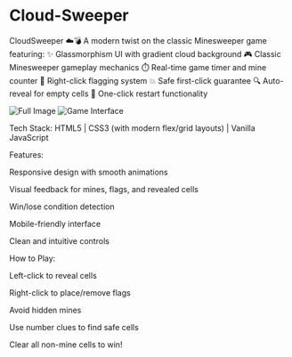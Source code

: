# Cloud-Sweeper

CloudSweeper ☁️💣
A modern twist on the classic Minesweeper game featuring:
✨ Glassmorphism UI with gradient cloud background
🎮 Classic Minesweeper gameplay mechanics
⏱️ Real-time game timer and mine counter
🚩 Right-click flagging system
💥 Safe first-click guarantee
🔍 Auto-reveal for empty cells
🔄 One-click restart functionality

![Full Image](https://github.com/user-attachments/assets/c52e08aa-bc29-4200-b0a2-58b2725671d7)
![Game Interface](https://github.com/user-attachments/assets/11e00d8b-28ed-4341-8bfd-0419c52b2977)


Tech Stack: HTML5 | CSS3 (with modern flex/grid layouts) | Vanilla JavaScript

Features:

Responsive design with smooth animations

Visual feedback for mines, flags, and revealed cells

Win/lose condition detection

Mobile-friendly interface

Clean and intuitive controls

How to Play:

Left-click to reveal cells

Right-click to place/remove flags

Avoid hidden mines

Use number clues to find safe cells

Clear all non-mine cells to win!
